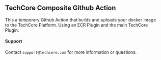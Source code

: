 ## TechCore Composite Github Action

This a temporary Github Action that builds and uploads your docker image to the TechCore Platform. Using an ECR Plugin and the main TechCore Plugin.

#### Support

Contact `support@techcore.com` for more information or questions.
